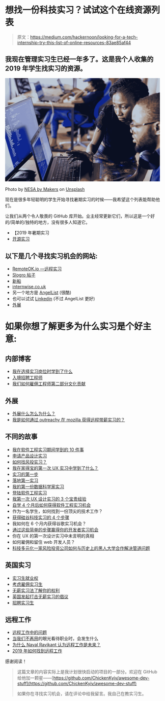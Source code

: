 # 想找一份科技实习？试试这个在线资源列表

> 原文：<https://medium.com/hackernoon/looking-for-a-tech-internship-try-this-list-of-online-resources-83ae85af44>

## 我现在管理实习生已经一年多了。这是我个人收集的 2019 年学生找实习的资源。

![](img/28443178c37fb5edb57cd4ff8430cd98.png)

Photo by [NESA by Makers](https://unsplash.com/@nesabymakers?utm_source=medium&utm_medium=referral) on [Unsplash](https://unsplash.com?utm_source=medium&utm_medium=referral)

现在是很多年轻聪明的学生开始寻找暑期实习的时候——我希望这个列表能帮助他们。

让我们从两个令人敬畏的 GitHub 库开始。业主经常更新它们，所以这是一个好的/简单的/独特的地方，没有很多人知道它。

*   【2019 年暑期实习
*   [开源实习](https://github.com/tapaswenipathak/Open-Source-Internships)

## 以下是几个寻找实习机会的网站:

*   [RemoteOK.io —远程实习](https://remoteok.io/remote-internships)
*   [Slogro 帖子](https://www.producthunt.com/posts/slogro)
*   [新船](https://www.producthunt.com/posts/newcraft)
*   [internwise.co.uk](https://www.internwise.co.uk/)
*   另一个地方是 [AngelList](https://angel.co/) (很酷)
*   也可以试试 [Linkedin](http://www.linkedin.com) (不过 AngelList 更好)
*   [外展](https://www.outreachy.org/)

# 如果你想了解更多为什么实习是个好主意:

## 内部博客

*   [我在选择实习岗位时学到了什么](https://www.intercom.com/blog/what-i-learned-when-choosing-my-internship/)
*   [入境招聘工程师](https://www.intercom.com/blog/inbound-recruiting-engineers/)
*   [我们如何雇佣工程师第二部分文化贡献](https://www.intercom.com/blog/how-we-hire-engineers-part-2-culture-contribution/)

## 外展

*   [外展什么怎么为什么？](https://medium.freecodecamp.org/outreachy-what-how-why-4fb60d10a228)
*   [我是如何通过 outreachy 在 mozilla 获得远程带薪实习的？](https://medium.freecodecamp.org/how-i-got-a-remote-paid-internship-at-mozilla-through-outreachy-60958fe9264a)

## 不同的故事

*   [我在软件工程实习期间学到的 10 件事](https://medium.freecodecamp.org/10-things-i-learnt-during-my-software-engineering-internship-bb88369cb13c)
*   [申请产品设计实习](/@ericbburns/applying-for-a-product-design-internship-4b4e276475cb)
*   [如何找风投实习？](/@justinemoore_85088/how-to-find-a-vc-internship-4bf8401c4877)
*   [我在家得宝的第一次 UX 实习中学到了什么？](https://uxplanet.org/what-i-learned-from-my-first-ux-internship-at-the-home-depot-d2c803cea68a)
*   [实习的第一步](/hng-internship/first-steps-for-the-internship-8157b26f4c26)
*   [落地第一实习](/@minhhoang_50731/landing-first-internship-2e27d0163d3e)
*   [我的第一份数据科学家实习](https://towardsdatascience.com/my-first-data-scientist-internship-7f7aa2ee4040)
*   [登陆软件工程实习](https://medium.freecodecamp.org/landing-a-software-engineering-internship-66e0d541539a)
*   [我第一次 UX 设计实习的 3 个宝贵经验](https://uxplanet.org/3-valuable-lessons-from-my-first-ux-design-internship-2489ab31b9cb)
*   [自学 4 个月后如何获得软件工程实习机会](https://medium.freecodecamp.org/how-i-got-my-software-engineering-internship-after-4-months-of-self-study-5b5c4836bd6f)
*   作为一名学生，如何找到一份顶尖的技术工作？
*   [获得硅谷科技实习的 4 个步骤](/interned-up/4-steps-to-landing-any-silicon-valley-tech-internship-8fab19c16177)
*   我如何在 6 个月内获得谷歌实习机会？
*   [通过这些简单的步骤赢得你的开发者实习机会](https://medium.freecodecamp.org/ace-your-developer-internship-with-these-simple-steps-38134130bab1)
*   你在 UX 的第一次设计实习中未言明的真相
*   如何雇佣和留住 web 开发人员？
*   [科技多元化一家风险投资公司如何与历史上的黑人大学合作解决管道问题](https://www.forbes.com/sites/ruthumoh/2019/03/13/diversity-in-tech-how-one-vc-firm-is-partnering-with-historically-black-colleges-to-address-the-pipeline-issue/#3b6cccca12fa)

## 英国实习

*   [实习生就业权](https://www.gov.uk/employment-rights-for-interns)
*   [考虑雇佣实习生](https://hiring.monster.co.uk/hr/hr-best-practices/recruiting-hiring-advice/attracting-job-candidates/thinking-of-hiring-an-intern.aspx)
*   [无薪实习法了解你的权利](https://targetjobs.co.uk/internships/advice/275017-the-law-on-unpaid-internships-know-your-rights)
*   [英国发起打击无薪实习的倡议](https://www.theguardian.com/society/2018/feb/08/initiative-to-crack-down-on-unpaid-internships-launched-in-uk)
*   [招聘实习生](https://www.rocketlawyer.co.uk/article/hiring-an-intern.rl)

## 远程工作

*   [远程工作中的问题](/@rrhoover/the-problems-in-remote-working-1a6f165585d)
*   [当我们不再用](https://blog.dropbox.com/topics/work-culture/what-happens-when-we-stop-looking-at-careers-through-the-lens-of)的眼光看待职业时，会发生什么
*   [为什么 Naval Ravikant 认为远程工作是未来？](https://angel.co/blog/why-naval-ravikant-thinks-remote-work-is-the-future)
*   [2019 年如何找到远程工作](https://hackernoon.com/finding-remote-work-in-2019-7927932f7b9)

感谢阅读！

> 这篇文章的内容实际上是我计划很快启动的项目的一部分。欢迎在 GitHub 给他加一颗星——[https://github.com/ChickenKyiv/awesome-dev-stuff](https://github.com/ChickenKyiv/awesome-dev-stuff)
> 
> 如果你在寻找实习机会，请在评论中给我留言。我自己在教实习生。